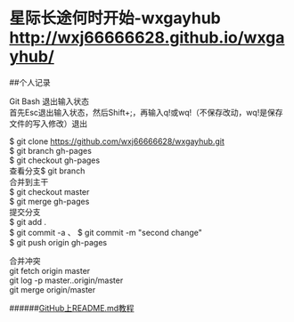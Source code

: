 # 星际长途何时开始-wxgayhub <http://wxj66666628.github.io/wxgayhub/>
##个人记录

Git Bash 退出输入状态  
首先Esc退出输入状态，然后Shift+;，再输入q!或wq!（不保存改动，wq!是保存文件的写入修改）退出

$ git clone https://github.com/wxj66666628/wxgayhub.git                 <br>
$ git branch gh-pages                 <br>
$ git checkout gh-pages                 <br>
查看分支$ git branch                 <br>
合并到主干                     <br>
$ git checkout master                 <br>
$ git merge gh-pages                 <br>
提交分支                 <br>
$ git add .                 <br>
$ git commit -a    、 $ git commit -m "second change"                 <br>
$ git push origin gh-pages                 <br>


 合并冲突                 <br>
git fetch origin master                 <br>
git log -p master..origin/master                 <br>
git merge origin/master                 <br>

######[GitHub上README.md教程](http://blog.csdn.net/kaitiren/article/details/38513715) 
